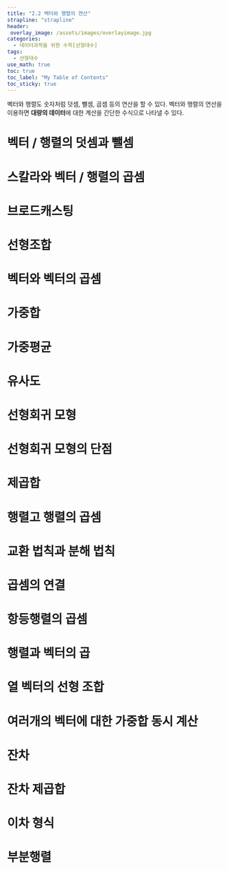 ```yaml
---
title: "2.2 벡터와 행렬의 연산"
strapline: "strapline"
header:
 overlay_image: /assets/images/overlayimage.jpg
categories: 
  - 데이터과학을 위한 수학[선형대수]
tags:
  - 선형대수
use_math: true
toc: true
toc_label: "My Table of Contents" 
toc_sticky: true
---
```

벡터와 행렬도 숫자처럼 덧셈, 뺄셈, 곱셈 등의 연산을 할 수 있다. 벡터와 행렬의 연산을 이용하면 **대량의 데이터**에 대한 계산을 간단한 수식으로 나타낼 수 있다. 

# 벡터 / 행렬의 덧셈과 뺄셈
# 스칼라와 벡터 / 행렬의 곱셈
# 브로드캐스팅
# 선형조합
# 벡터와 벡터의 곱셈
# 가중합
# 가중평균
# 유사도
# 선형회귀 모형
# 선형회귀 모형의 단점
# 제곱합
# 행렬고 행렬의 곱셈
# 교환 법칙과 분해 법칙
# 곱셈의 연결
# 항등행렬의 곱셈
# 행렬과 벡터의 곱
# 열 벡터의 선형 조합
# 여러개의 벡터에 대한 가중합 동시 계산
# 잔차
# 잔차 제곱합
# 이차 형식
# 부분행렬
